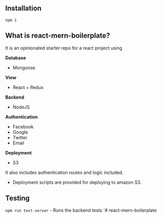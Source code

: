 ## Installation
`npm i`

## What is react-mern-boilerplate?

It is an opinionated starter repo for a react project using

**Database**
- Mongoose

**View**
- React + Redux

**Backend**
- NodeJS

**Authentication**
- Facebook
- Google
- Twitter
- Email

**Deployment**
- S3

It also includes authentication routes and logic included.

- Deployment scripts are provided for deploying to amazon S3.

## Testing

`npm run test-server` - Runs the backend tests
`# react-mern-boilerplate
